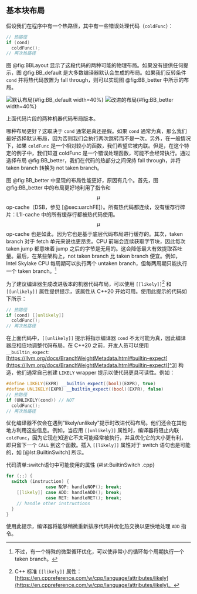 ## 基本块布局

假设我们在程序中有一个热路径，其中有一些错误处理代码（`coldFunc`）：

```c++
// 热路径
if (cond)
  coldFunc();
// 再次热路径
```

图 @fig:BBLayout 显示了这段代码的两种可能的物理布局。如果没有提供任何提示，图 @fig:BB_default 是大多数编译器默认会生成的布局。如果我们反转条件 `cond` 并将热代码放置为 fall through，则可以实现图 @fig:BB_better 中所示的布局。

<div id="fig:BBLayout">

![默认布局](https://raw.githubusercontent.com/dendibakh/perf-book/main/img/cpu_fe_opts/BBLayout_Default.png){#fig:BB_default width=40%}
![改进的布局](https://raw.githubusercontent.com/dendibakh/perf-book/main/img/cpu_fe_opts/BBLayout_Better.png){#fig:BB_better width=40%}

上面代码片段的两种机器代码布局版本。
</div>

哪种布局更好？这取决于 `cond` 通常是真还是假。如果 `cond` 通常为真，那么我们最好选择默认布局，因为否则我们会执行两次跳转而不是一次。另外，在一般情况下，如果 `coldFunc` 是一个相对较小的函数，我们希望它被内联。但是，在这个特定的例子中，我们知道 coldFunc 是一个错误处理函数，可能不会经常执行。通过选择布局 @fig:BB_better，我们在代码的热部分之间保持 fall through，并将 taken branch 转换为 not taken branch。

图 @fig:BB_better 中呈现的布局性能更好，原因有几个。首先，图 @fig:BB_better 中的布局更好地利用了指令和 $$\mu$$op-cache（DSB，参见 [@sec:uarchFE]）。所有热代码都连续，没有缓存行碎片：L1I-cache 中的所有缓存行都被热代码使用。$$\mu$$op-cache 也是如此，因为它也是基于底层代码布局进行缓存的。其次，taken branch 对于 fetch 单元来说也更昂贵。CPU 前端会连续获取字节块，因此每次 taken jump 都意味着 jump 之后的字节是无用的。这会降低最大有效提取吞吐量。最后，在某些架构上，not taken branch 比 taken branch 便宜。例如，Intel Skylake CPU 每周期可以执行两个 untaken branch，但每两周期只能执行一个 taken branch。[^2]

为了建议编译器生成改进版本的机器代码布局，可以使用 `[[likely]]`[^10] 和 `[[unlikely]]` 属性提供提示，该属性从 C++20 开始可用。使用此提示的代码如下所示：

```c++
// 热路径
if (cond) [[unlikely]]
  coldFunc();
// 再次热路径
```

在上面代码中，`[[unlikely]]` 提示将指示编译器 `cond` 不太可能为真，因此编译器应相应地调整代码布局。在 C++20 之前，开发人员可以使用 `__builtin_expect`: [https://llvm.org/docs/BranchWeightMetadata.html#builtin-expect](https://llvm.org/docs/BranchWeightMetadata.html#builtin-expect)[^3] 构造，他们通常自己创建 `LIKELY` wrapper 提示以使代码更具可读性。例如：

```c++
#define LIKELY(EXPR) __builtin_expect((bool)(EXPR), true)
#define UNLIKELY(EXPR) __builtin_expect((bool)(EXPR), false)
// 热路径
if (UNLIKELY(cond)) // NOT
  coldFunc();
// 再次热路径
```

优化编译器不仅会在遇到“likely/unlikely”提示时改进代码布局。他们还会在其他地方利用这些信息。例如，当应用 `[[unlikely]]` 属性时，编译器将阻止内联 `coldFunc`，因为它现在知道它不太可能经常被执行，并且优化它的大小更有利，即只留下一个 `CALL` 到这个函数。插入 `[[likely]]` 属性对于 switch 语句也是可能的，如 [@lst:BuiltinSwitch] 所示。


代码清单:switch语句中可能使用的属性 {#lst:BuiltinSwitch .cpp}
```cpp
for (;;) {
  switch (instruction) {
               case NOP: handleNOP(); break;
    [[likely]] case ADD: handleADD(); break;
               case RET: handleRET(); break;
    // handle other instructions
  }
}
```

使用此提示，编译器将能够稍微重新排序代码并优化热交换以更快地处理 `ADD` 指令。

[^2]: 不过，有一个特殊的微型循环优化，可以使非常小的循环每个周期执行一个 taken branch。
[^3]: 有关 builtin-expect 的更多信息，请参见此处：[https://llvm.org/docs/BranchWeightMetadata.html#builtin-expect](https://llvm.org/docs/BranchWeightMetadata.html#builtin-expect)。
[^10]: C++ 标准 `[[likely]]` 属性：[https://en.cppreference.com/w/cpp/language/attributes/likely](https://en.cppreference.com/w/cpp/language/attributes/likely)。
